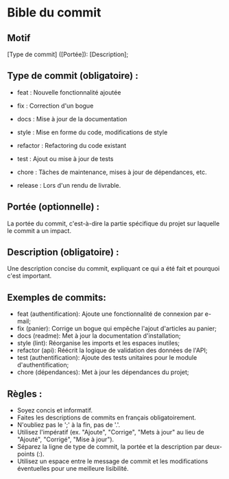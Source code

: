 # Bible du commit

## Motif
[Type de commit] ([Portée]): [Description];

## Type de commit (obligatoire) :

- feat : Nouvelle fonctionnalité ajoutée
- fix : Correction d'un bogue
- docs : Mise à jour de la documentation
- style : Mise en forme du code, modifications de style
- refactor : Refactoring du code existant
- test : Ajout ou mise à jour de tests
- chore : Tâches de maintenance, mises à jour de dépendances, etc.


- release : Lors d'un rendu de livrable.

## Portée (optionnelle) :
La portée du commit, c'est-à-dire la partie spécifique du projet sur laquelle le commit a un impact.

## Description (obligatoire) :
Une description concise du commit, expliquant ce qui a été fait et pourquoi c'est important.

##  Exemples de commits:
- feat (authentification): Ajoute une fonctionnalité de connexion par e-mail;
- fix (panier): Corrige un bogue qui empêche l'ajout d'articles au panier;
- docs (readme): Met à jour la documentation d'installation;
- style (lint): Réorganise les imports et les espaces inutiles;
- refactor (api): Réécrit la logique de validation des données de l'API;
- test (authentification): Ajoute des tests unitaires pour le module d'authentification;
- chore (dépendances): Met à jour les dépendances du projet;

## Règles :
- Soyez concis et informatif.
- Faites les descriptions de commits en français obligatoirement.
- N'oubliez pas le ';' à la fin, pas de '.'.
- Utilisez l'impératif (ex. "Ajoute", "Corrige", "Mets à jour" au lieu de "Ajouté", "Corrigé", "Mise à jour").
- Séparez la ligne de type de commit, la portée et la description par deux-points (:).
- Utilisez un espace entre le message de commit et les modifications éventuelles pour une meilleure lisibilité.
